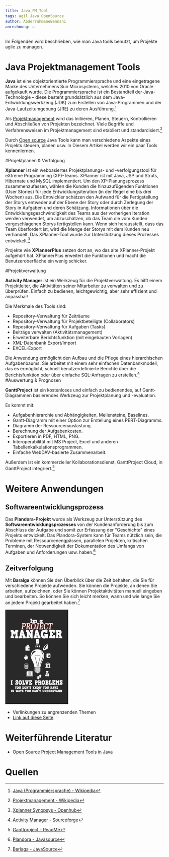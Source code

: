```yaml
---
title: Java_PM_Tool
tags: agil Java OpenSource
author: AbderrahmaneBennani
anrechnung: a
---
```


Im Folgenden wird beschrieben, wie man Java tools benutzt, um Projekte agile zu managen.
# Java Projektmanagement Tools

**Java** ist eine objektorientierte Programmiersprache und eine eingetragene Marke des Unternehmens
Sun Microsystems, welches 2010 von
Oracle aufgekauft wurde. Die Programmiersprache ist ein Bestandteil der 
Java-Technologie – diese besteht grundsätzlich aus dem Java-Entwicklungswerkzeug
(JDK) zum Erstellen von Java-Programmen und der
Java-Laufzeitumgebung (JRE) zu deren Ausführung.[^1]

Als [Projektmanagement]() wird das Initiieren, Planen, Steuern, Kontrollieren und Abschließen von Projekten bezeichnet.
Viele Begriffe und Verfahrensweisen im Projektmanagement sind etabliert und standardisiert.[^2]

Durch [Open source]() Java Tools kann man verschiedene Aspekte eines Projekts steuern, planen usw. In Diesem Artikel werden wir ein paar Tools kennenlernen.


#Projektplanen & Verfolgung

**Xplanner**  ist ein webbasiertes Projektplanungs- und -verfolgungstool für eXtreme Programming (XP)-Teams. XPlanner ist mit Java, JSP und Struts, Hibernate und MySQL implementiert.
Um den XP-Planungsprozess zusammenzufassen, wählen die Kunden die hinzuzufügenden Funktionen (User Stories) für jede Entwicklungsiteration (in der Regel eine bis drei Wochen) aus. Die Entwickler schätzen den Aufwand für die Fertigstellung der Storys entweder auf der Ebene der Story oder durch Zerlegung der Story in Aufgaben und deren Schätzung. Informationen über die Entwicklungsgeschwindigkeit des Teams aus der vorherigen Iteration werden verwendet, um abzuschätzen, ob das Team die vom Kunden vorgeschlagenen Storys fertigstellen kann. Wenn sich herausstellt, dass das Team überfordert ist, wird die Menge der Storys mit dem Kunden neu verhandelt. Das XPlanner-Tool wurde zur Unterstützung dieses Prozesses entwickelt.[^3]

Projekte wie **XPlannerPlus** setzen dort an, wo das alte XPlanner-Projekt aufgehört hat. XPlannerPlus erweitert die Funktionen und macht die Benutzeroberfläche ein wenig schicker.

#Projektverwaltung

**Activity Manager** ist ein Werkzeug für die Projektverwaltung. Es hilft einem Projektleiter, die Aktivitäten seiner Mitarbeiter zu verwalten und zu überprüfen. Einfach zu bedienen, leichtgewichtig, aber sehr effizient und anpassbar!

Die Merkmale des Tools sind:

* Repository-Verwaltung für Zeiträume
* Repository-Verwaltung für Projektbeteiligte (Collaborators)
* Repository-Verwaltung für Aufgaben (Tasks)
* Beiträge verwalten (Aktivitätsmanagement)
* Erweiterbare Berichtsfunktion (mit eingebauten Vorlagen)
* XML-Datenbank Export/Import
* EXCEL-Export

Die Anwendung ermöglicht den Aufbau und die Pflege eines hierarchischen Aufgabenbaums. Sie arbeitet mit einem sehr einfachen Datenbankmodell, das es ermöglicht, schnell benutzerdefinierte Berichte über die Berichtsfunktion oder über einfache SQL-Anfragen zu erstellen.[^4]
#Auswertung & Prognosen

**GanttProject** ist ein kostenloses und einfach zu bedienendes, auf Gantt-Diagrammen basierendes Werkzeug zur Projektplanung und -evaluation.

Es kommt mit:

* Aufgabenhierarchie und Abhängigkeiten, Meilensteine, Baselines.
* Gantt-Diagramm mit einer Option zur Erstellung eines PERT-Diagramms.
* Diagramm der Ressourcenauslastung.
* Berechnung der Aufgabenkosten.
* Exportieren in PDF, HTML, PNG.
* Interoperabilität mit MS Project, Excel und anderen Tabellenkalkulationsprogrammen.
* Einfache WebDAV-basierte Zusammenarbeit.

Außerdem ist ein kommerzieller Kollaborationsdienst, GanttProject Cloud, in GanttProject integriert.[^5]

# Weitere Anwendungen
## Softwareentwicklungsprozess
Das **Plandora-Projekt** wurde als Werkzeug zur Unterstützung des **Softwareentwicklungsprozesses** von der Kundenanforderung bis zum Abschluss der Aufgabe und somit zur Erfassung der "Geschichte" eines Projekts entwickelt. Das Plandora-System kann für Teams nützlich sein, die Probleme mit Ressourcenengpässen, parallelen Projekten, kritischen Terminen, der Notwendigkeit der Dokumentation des Umfangs von Aufgaben und Anforderungen usw. haben.[^6]
## Zeitverfolgung
Mit **Baralga** können Sie den Überblick über die Zeit behalten, die Sie für verschiedene Projekte aufwenden. Sie können die Projekte, an denen Sie arbeiten, aufzeichnen, oder Sie können Projektaktivitäten manuell eingeben und bearbeiten. So können Sie sich leicht merken, wann und wie lange Sie an jedem Projekt gearbeitet haben.[^7]

  ![Beispielabbildung](Java_PM_Tool/test-file.jpg)
* Verlinkungen zu angrenzenden Themen
* [Link auf diese Seite](Java_PM_Tool.md)

# Weiterführende Literatur

* [Open Source Project Management Tools in Java](https://java-source.net/open-source/project-management)

# Quellen

[^1]: [Java (Programmiersprache) - Wikipedia](https://de.wikipedia.org/wiki/Java_(Programmiersprache))
[^2]: [Projektmanagement - Wikipedia](https://de.wikipedia.org/wiki/Projektmanagement)
[^3]: [Xplanner Synopsys - Openhub](https://www.openhub.net/p/xplanner)
[^4]: [Activity Manager - Sourceforge](http://activitymanager.sourceforge.net/overview.html)
[^5]: [Ganttproject - ReadMe](https://github.com/bardsoftware/ganttproject/blob/5fdedc22d8a6dbed68820d433e1cc51b0e77b2f4/README)
[^6]: [Plandora - Javasource](https://java-source.net/open-source/project-management/plandora)
[^7]: [Barlaga - JavaSource](https://java-source.net/open-source/project-management/baralga)